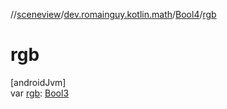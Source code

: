 //[sceneview](../../../index.md)/[dev.romainguy.kotlin.math](../index.md)/[Bool4](index.md)/[rgb](rgb.md)

# rgb

[androidJvm]\
var [rgb](rgb.md): [Bool3](../-bool3/index.md)
